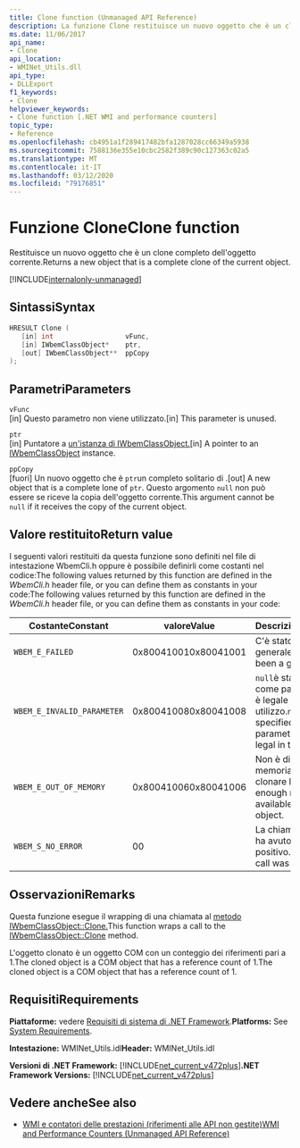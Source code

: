 ```yaml
---
title: Clone function (Unmanaged API Reference)
description: La funzione Clone restituisce un nuovo oggetto che è un clone completo di quello corrente.
ms.date: 11/06/2017
api_name:
- Clone
api_location:
- WMINet_Utils.dll
api_type:
- DLLExport
f1_keywords:
- Clone
helpviewer_keywords:
- Clone function [.NET WMI and performance counters]
topic_type:
- Reference
ms.openlocfilehash: cb4951a1f289417482bfa1287028cc66349a5938
ms.sourcegitcommit: 7588136e355e10cbc2582f389c90c127363c02a5
ms.translationtype: MT
ms.contentlocale: it-IT
ms.lasthandoff: 03/12/2020
ms.locfileid: "79176851"
---
```

# <a name="clone-function"></a><span data-ttu-id="039e6-103">Funzione Clone</span><span class="sxs-lookup"><span data-stu-id="039e6-103">Clone function</span></span>
<span data-ttu-id="039e6-104">Restituisce un nuovo oggetto che è un clone completo dell'oggetto corrente.</span><span class="sxs-lookup"><span data-stu-id="039e6-104">Returns a new object that is a complete clone of the current object.</span></span>
  
[!INCLUDE[internalonly-unmanaged](../../../../includes/internalonly-unmanaged.md)]
  
## <a name="syntax"></a><span data-ttu-id="039e6-105">Sintassi</span><span class="sxs-lookup"><span data-stu-id="039e6-105">Syntax</span></span>  
  
```cpp  
HRESULT Clone (
   [in] int                  vFunc,
   [in] IWbemClassObject*    ptr,
   [out] IWbemClassObject**  ppCopy
);
```  

## <a name="parameters"></a><span data-ttu-id="039e6-106">Parametri</span><span class="sxs-lookup"><span data-stu-id="039e6-106">Parameters</span></span>

`vFunc`  
<span data-ttu-id="039e6-107">[in] Questo parametro non viene utilizzato.</span><span class="sxs-lookup"><span data-stu-id="039e6-107">[in] This parameter is unused.</span></span>

`ptr`  
<span data-ttu-id="039e6-108">[in] Puntatore a [un'istanza di IWbemClassObject.](/windows/desktop/api/wbemcli/nn-wbemcli-iwbemclassobject)</span><span class="sxs-lookup"><span data-stu-id="039e6-108">[in] A pointer to an [IWbemClassObject](/windows/desktop/api/wbemcli/nn-wbemcli-iwbemclassobject) instance.</span></span>

`ppCopy`  
<span data-ttu-id="039e6-109">[fuori] Un nuovo oggetto che è `ptr`un completo solitario di .</span><span class="sxs-lookup"><span data-stu-id="039e6-109">[out] A new object that is a complete lone of `ptr`.</span></span> <span data-ttu-id="039e6-110">Questo argomento `null` non può essere se riceve la copia dell'oggetto corrente.</span><span class="sxs-lookup"><span data-stu-id="039e6-110">This argument cannot be `null` if it receives the copy of the current object.</span></span>

## <a name="return-value"></a><span data-ttu-id="039e6-111">Valore restituito</span><span class="sxs-lookup"><span data-stu-id="039e6-111">Return value</span></span>

<span data-ttu-id="039e6-112">I seguenti valori restituiti da questa funzione sono definiti nel file di intestazione WbemCli.h oppure è possibile definirli come costanti nel codice:The following values returned by this function are defined in the *WbemCli.h* header file, or you can define them as constants in your code:</span><span class="sxs-lookup"><span data-stu-id="039e6-112">The following values returned by this function are defined in the *WbemCli.h* header file, or you can define them as constants in your code:</span></span>

|<span data-ttu-id="039e6-113">Costante</span><span class="sxs-lookup"><span data-stu-id="039e6-113">Constant</span></span>  |<span data-ttu-id="039e6-114">valore</span><span class="sxs-lookup"><span data-stu-id="039e6-114">Value</span></span>  |<span data-ttu-id="039e6-115">Descrizione</span><span class="sxs-lookup"><span data-stu-id="039e6-115">Description</span></span>  |
|---------|---------|---------|
| `WBEM_E_FAILED` | <span data-ttu-id="039e6-116">0x80041001</span><span class="sxs-lookup"><span data-stu-id="039e6-116">0x80041001</span></span> | <span data-ttu-id="039e6-117">C'è stato un fallimento generale.</span><span class="sxs-lookup"><span data-stu-id="039e6-117">There has been a general failure.</span></span> |
| `WBEM_E_INVALID_PARAMETER` | <span data-ttu-id="039e6-118">0x80041008</span><span class="sxs-lookup"><span data-stu-id="039e6-118">0x80041008</span></span> | <span data-ttu-id="039e6-119">`null`è stato specificato come parametro e non è legale in questo utilizzo.</span><span class="sxs-lookup"><span data-stu-id="039e6-119">`null` was specified as a parameter, and it is not legal in this usage.</span></span> |
| `WBEM_E_OUT_OF_MEMORY` | <span data-ttu-id="039e6-120">0x80041006</span><span class="sxs-lookup"><span data-stu-id="039e6-120">0x80041006</span></span> | <span data-ttu-id="039e6-121">Non è disponibile memoria sufficiente per clonare l'oggetto.</span><span class="sxs-lookup"><span data-stu-id="039e6-121">Not enough memory is available to clone the object.</span></span> |
| `WBEM_S_NO_ERROR` | <span data-ttu-id="039e6-122">0</span><span class="sxs-lookup"><span data-stu-id="039e6-122">0</span></span> | <span data-ttu-id="039e6-123">La chiamata di funzione ha avuto esito positivo.</span><span class="sxs-lookup"><span data-stu-id="039e6-123">The function call was successful.</span></span>  |
  
## <a name="remarks"></a><span data-ttu-id="039e6-124">Osservazioni</span><span class="sxs-lookup"><span data-stu-id="039e6-124">Remarks</span></span>

<span data-ttu-id="039e6-125">Questa funzione esegue il wrapping di una chiamata al [metodo IWbemClassObject::Clone.](/windows/desktop/api/wbemcli/nf-wbemcli-iwbemclassobject-clone)</span><span class="sxs-lookup"><span data-stu-id="039e6-125">This function wraps a call to the [IWbemClassObject::Clone](/windows/desktop/api/wbemcli/nf-wbemcli-iwbemclassobject-clone) method.</span></span>

<span data-ttu-id="039e6-126">L'oggetto clonato è un oggetto COM con un conteggio dei riferimenti pari a 1.The cloned object is a COM object that has a reference count of 1.</span><span class="sxs-lookup"><span data-stu-id="039e6-126">The cloned object is a COM object that has a reference count of 1.</span></span>

## <a name="requirements"></a><span data-ttu-id="039e6-127">Requisiti</span><span class="sxs-lookup"><span data-stu-id="039e6-127">Requirements</span></span>  
 <span data-ttu-id="039e6-128">**Piattaforme:** vedere [Requisiti di sistema di .NET Framework](../../get-started/system-requirements.md).</span><span class="sxs-lookup"><span data-stu-id="039e6-128">**Platforms:** See [System Requirements](../../get-started/system-requirements.md).</span></span>  
  
 <span data-ttu-id="039e6-129">**Intestazione:** WMINet_Utils.idl</span><span class="sxs-lookup"><span data-stu-id="039e6-129">**Header:** WMINet_Utils.idl</span></span>  
  
 <span data-ttu-id="039e6-130">**Versioni di .NET Framework:** [!INCLUDE[net_current_v472plus](../../../../includes/net-current-v472plus.md)]</span><span class="sxs-lookup"><span data-stu-id="039e6-130">**.NET Framework Versions:** [!INCLUDE[net_current_v472plus](../../../../includes/net-current-v472plus.md)]</span></span>  
  
## <a name="see-also"></a><span data-ttu-id="039e6-131">Vedere anche</span><span class="sxs-lookup"><span data-stu-id="039e6-131">See also</span></span>

- [<span data-ttu-id="039e6-132">WMI e contatori delle prestazioni (riferimenti alle API non gestite)</span><span class="sxs-lookup"><span data-stu-id="039e6-132">WMI and Performance Counters (Unmanaged API Reference)</span></span>](index.md)
